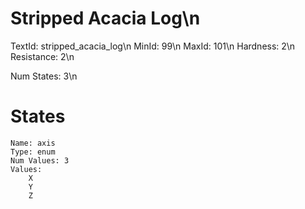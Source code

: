 # Stripped Acacia Log\n
TextId: stripped_acacia_log\n
MinId: 99\n
MaxId: 101\n
Hardness: 2\n
Resistance: 2\n

Num States: 3\n
# States
```
Name: axis
Type: enum
Num Values: 3
Values:
    X
    Y
    Z
```